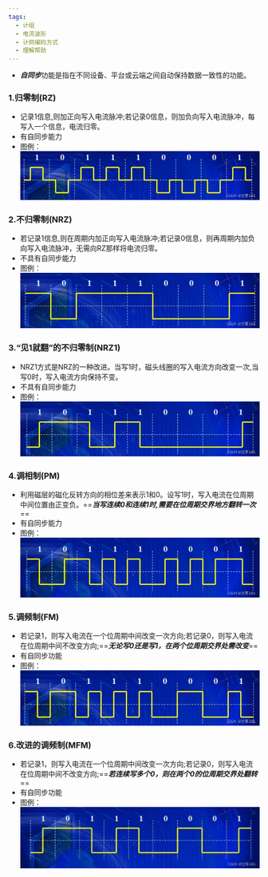 ```yaml
---
tags:
  - 计组
  - 电流波形
  - 计网编码方式
  - 理解帮助
---
```

- ***自同步***功能是指在不同设备、平台或云端之间自动保持数据一致性的功能。
### 1.归零制(RZ)
- 记录1信息,则加正向写入电流脉冲;若记录0信息，则加负向写入电流脉冲，每写入一个信息，电流归零。
- 有自同步能力
- 图例：![](../../assets/RZ.png)
### 2.不归零制(NRZ)
- 若记录1信息,则在周期内加正向写入电流脉冲;若记录0信息，则再周期内加负向写入电流脉冲，无需向RZ那样将电流归零。
- 不具有自同步能力
- 图例：![](../../assets/NRZ.png)
### 3.“见1就翻”的不归零制(NRZ1)
- NRZ1方式是NRZ的一种改进。当写1时，磁头线圈的写入电流方向改变一次,当写0时，写入电流方向保持不变。
- 不具有自同步能力
- 图例：![](../../assets/NRZ1.png)
### 4.调相制(PM)
- 利用磁层的磁化反转方向的相位差来表示1和0。设写1时，写入电流在位周期中间位置由正变负。==***当写连续0和连续1时,需要在位周期交界地方翻转一次***==
- 有自同步能力
- 图例：![](../../assets/PM.png)
### 5.调频制(FM)
- 若记录1，则写入电流在一个位周期中间改变一次方向;若记录0，则写入电流在位周期中间不改变方向;==***无论写0还是写1，在两个位周期交界处需改变***==
- 有自同步功能
- 图例：![](../../assets/FM.png)
### 6.改进的调频制(MFM)
- 若记录1，则写入电流在一个位周期中间改变一次方向;若记录0，则写入电流在位周期中间不改变方向;==***若连续写多个0，则在两个0的位周期交界处翻转***==
- 有自同步功能
- 图例：![](../../assets/MFM.png)